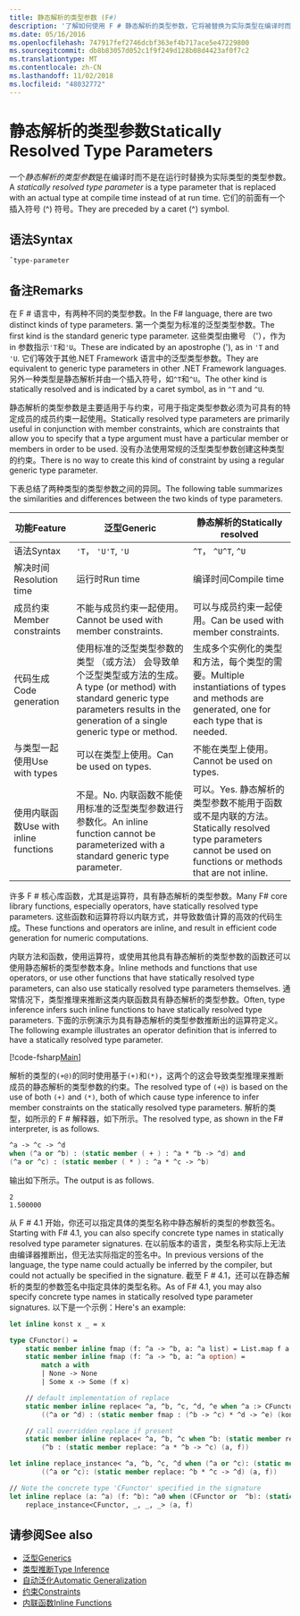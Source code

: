 ```yaml
---
title: 静态解析的类型参数 (F#)
description: '了解如何使用 F # 静态解析的类型参数，它将被替换为实际类型在编译时而不是在运行时。'
ms.date: 05/16/2016
ms.openlocfilehash: 747917fef2746dcbf363ef4b717ace5e47229800
ms.sourcegitcommit: db8b83057d052c1f9f249d128b08d4423af0f7c2
ms.translationtype: MT
ms.contentlocale: zh-CN
ms.lasthandoff: 11/02/2018
ms.locfileid: "48032772"
---
```

# <a name="statically-resolved-type-parameters"></a><span data-ttu-id="224b0-103">静态解析的类型参数</span><span class="sxs-lookup"><span data-stu-id="224b0-103">Statically Resolved Type Parameters</span></span>

<span data-ttu-id="224b0-104">一个*静态解析的类型参数*是在编译时而不是在运行时替换为实际类型的类型参数。</span><span class="sxs-lookup"><span data-stu-id="224b0-104">A *statically resolved type parameter* is a type parameter that is replaced with an actual type at compile time instead of at run time.</span></span> <span data-ttu-id="224b0-105">它们的前面有一个插入符号 (^) 符号。</span><span class="sxs-lookup"><span data-stu-id="224b0-105">They are preceded by a caret (^) symbol.</span></span>

## <a name="syntax"></a><span data-ttu-id="224b0-106">语法</span><span class="sxs-lookup"><span data-stu-id="224b0-106">Syntax</span></span>

```
ˆtype-parameter
```

## <a name="remarks"></a><span data-ttu-id="224b0-107">备注</span><span class="sxs-lookup"><span data-stu-id="224b0-107">Remarks</span></span>

<span data-ttu-id="224b0-108">在 F # 语言中，有两种不同的类型参数。</span><span class="sxs-lookup"><span data-stu-id="224b0-108">In the F# language, there are two distinct kinds of type parameters.</span></span> <span data-ttu-id="224b0-109">第一个类型为标准的泛型类型参数。</span><span class="sxs-lookup"><span data-stu-id="224b0-109">The first kind is the standard generic type parameter.</span></span> <span data-ttu-id="224b0-110">这些类型由撇号 （'），作为 in 参数指示`'T`和`'U`。</span><span class="sxs-lookup"><span data-stu-id="224b0-110">These are indicated by an apostrophe ('), as in `'T` and `'U`.</span></span> <span data-ttu-id="224b0-111">它们等效于其他.NET Framework 语言中的泛型类型参数。</span><span class="sxs-lookup"><span data-stu-id="224b0-111">They are equivalent to generic type parameters in other .NET Framework languages.</span></span> <span data-ttu-id="224b0-112">另外一种类型是静态解析并由一个插入符号，如`^T`和`^U`。</span><span class="sxs-lookup"><span data-stu-id="224b0-112">The other kind is statically resolved and is indicated by a caret symbol, as in `^T` and `^U`.</span></span>

<span data-ttu-id="224b0-113">静态解析的类型参数是主要适用于与约束，可用于指定类型参数必须为可具有的特定成员的成员约束一起使用。</span><span class="sxs-lookup"><span data-stu-id="224b0-113">Statically resolved type parameters are primarily useful in conjunction with member constraints, which are constraints that allow you to specify that a type argument must have a particular member or members in order to be used.</span></span> <span data-ttu-id="224b0-114">没有办法使用常规的泛型类型参数创建这种类型的约束。</span><span class="sxs-lookup"><span data-stu-id="224b0-114">There is no way to create this kind of constraint by using a regular generic type parameter.</span></span>

<span data-ttu-id="224b0-115">下表总结了两种类型的类型参数之间的异同。</span><span class="sxs-lookup"><span data-stu-id="224b0-115">The following table summarizes the similarities and differences between the two kinds of type parameters.</span></span>

|<span data-ttu-id="224b0-116">功能</span><span class="sxs-lookup"><span data-stu-id="224b0-116">Feature</span></span>|<span data-ttu-id="224b0-117">泛型</span><span class="sxs-lookup"><span data-stu-id="224b0-117">Generic</span></span>|<span data-ttu-id="224b0-118">静态解析的</span><span class="sxs-lookup"><span data-stu-id="224b0-118">Statically resolved</span></span>|
|-------|-------|-------------------|
|<span data-ttu-id="224b0-119">语法</span><span class="sxs-lookup"><span data-stu-id="224b0-119">Syntax</span></span>|<span data-ttu-id="224b0-120">`'T`， `'U`</span><span class="sxs-lookup"><span data-stu-id="224b0-120">`'T`, `'U`</span></span>|<span data-ttu-id="224b0-121">`^T`， `^U`</span><span class="sxs-lookup"><span data-stu-id="224b0-121">`^T`, `^U`</span></span>|
|<span data-ttu-id="224b0-122">解决时间</span><span class="sxs-lookup"><span data-stu-id="224b0-122">Resolution time</span></span>|<span data-ttu-id="224b0-123">运行时</span><span class="sxs-lookup"><span data-stu-id="224b0-123">Run time</span></span>|<span data-ttu-id="224b0-124">编译时间</span><span class="sxs-lookup"><span data-stu-id="224b0-124">Compile time</span></span>|
|<span data-ttu-id="224b0-125">成员约束</span><span class="sxs-lookup"><span data-stu-id="224b0-125">Member constraints</span></span>|<span data-ttu-id="224b0-126">不能与成员约束一起使用。</span><span class="sxs-lookup"><span data-stu-id="224b0-126">Cannot be used with member constraints.</span></span>|<span data-ttu-id="224b0-127">可以与成员约束一起使用。</span><span class="sxs-lookup"><span data-stu-id="224b0-127">Can be used with member constraints.</span></span>|
|<span data-ttu-id="224b0-128">代码生成</span><span class="sxs-lookup"><span data-stu-id="224b0-128">Code generation</span></span>|<span data-ttu-id="224b0-129">使用标准的泛型类型参数的类型 （或方法） 会导致单个泛型类型或方法的生成。</span><span class="sxs-lookup"><span data-stu-id="224b0-129">A type (or method) with standard generic type parameters results in the generation of a single generic type or method.</span></span>|<span data-ttu-id="224b0-130">生成多个实例化的类型和方法，每个类型的需要。</span><span class="sxs-lookup"><span data-stu-id="224b0-130">Multiple instantiations of types and methods are generated, one for each type that is needed.</span></span>|
|<span data-ttu-id="224b0-131">与类型一起使用</span><span class="sxs-lookup"><span data-stu-id="224b0-131">Use with types</span></span>|<span data-ttu-id="224b0-132">可以在类型上使用。</span><span class="sxs-lookup"><span data-stu-id="224b0-132">Can be used on types.</span></span>|<span data-ttu-id="224b0-133">不能在类型上使用。</span><span class="sxs-lookup"><span data-stu-id="224b0-133">Cannot be used on types.</span></span>|
|<span data-ttu-id="224b0-134">使用内联函数</span><span class="sxs-lookup"><span data-stu-id="224b0-134">Use with inline functions</span></span>|<span data-ttu-id="224b0-135">不是。</span><span class="sxs-lookup"><span data-stu-id="224b0-135">No.</span></span> <span data-ttu-id="224b0-136">内联函数不能使用标准的泛型类型参数进行参数化。</span><span class="sxs-lookup"><span data-stu-id="224b0-136">An inline function cannot be parameterized with a standard generic type parameter.</span></span>|<span data-ttu-id="224b0-137">可以。</span><span class="sxs-lookup"><span data-stu-id="224b0-137">Yes.</span></span> <span data-ttu-id="224b0-138">静态解析的类型参数不能用于函数或不是内联的方法。</span><span class="sxs-lookup"><span data-stu-id="224b0-138">Statically resolved type parameters cannot be used on functions or methods that are not inline.</span></span>|

<span data-ttu-id="224b0-139">许多 F # 核心库函数，尤其是运算符，具有静态解析的类型参数。</span><span class="sxs-lookup"><span data-stu-id="224b0-139">Many F# core library functions, especially operators, have statically resolved type parameters.</span></span> <span data-ttu-id="224b0-140">这些函数和运算符将以内联方式，并导致数值计算的高效的代码生成。</span><span class="sxs-lookup"><span data-stu-id="224b0-140">These functions and operators are inline, and result in efficient code generation for numeric computations.</span></span>

<span data-ttu-id="224b0-141">内联方法和函数，使用运算符，或使用其他具有静态解析的类型参数的函数还可以使用静态解析的类型参数本身。</span><span class="sxs-lookup"><span data-stu-id="224b0-141">Inline methods and functions that use operators, or use other functions that have statically resolved type parameters, can also use statically resolved type parameters themselves.</span></span> <span data-ttu-id="224b0-142">通常情况下，类型推理来推断这类内联函数具有静态解析的类型参数。</span><span class="sxs-lookup"><span data-stu-id="224b0-142">Often, type inference infers such inline functions to have statically resolved type parameters.</span></span> <span data-ttu-id="224b0-143">下面的示例演示为具有静态解析的类型参数推断出的运算符定义。</span><span class="sxs-lookup"><span data-stu-id="224b0-143">The following example illustrates an operator definition that is inferred to have a statically resolved type parameter.</span></span>

[!code-fsharp[Main](../../../../samples/snippets/fsharp/lang-ref-3/snippet401.fs)]

<span data-ttu-id="224b0-144">解析的类型的`(+@)`的同时使用基于`(+)`和`(*)`，这两个的这会导致类型推理来推断成员的静态解析的类型参数的约束。</span><span class="sxs-lookup"><span data-stu-id="224b0-144">The resolved type of `(+@)` is based on the use of both `(+)` and `(*)`, both of which cause type inference to infer member constraints on the statically resolved type parameters.</span></span> <span data-ttu-id="224b0-145">解析的类型，如所示的 F # 解释器，如下所示。</span><span class="sxs-lookup"><span data-stu-id="224b0-145">The resolved type, as shown in the F# interpreter, is as follows.</span></span>

```fsharp
^a -> ^c -> ^d
when (^a or ^b) : (static member ( + ) : ^a * ^b -> ^d) and
(^a or ^c) : (static member ( * ) : ^a * ^c -> ^b)
```

<span data-ttu-id="224b0-146">输出如下所示。</span><span class="sxs-lookup"><span data-stu-id="224b0-146">The output is as follows.</span></span>

```
2
1.500000
```

<span data-ttu-id="224b0-147">从 F # 4.1 开始，你还可以指定具体的类型名称中静态解析的类型的参数签名。</span><span class="sxs-lookup"><span data-stu-id="224b0-147">Starting with F# 4.1, you can also specify concrete type names in statically resolved type parameter signatures.</span></span>  <span data-ttu-id="224b0-148">在以前版本的语言，类型名称实际上无法由编译器推断出，但无法实际指定的签名中。</span><span class="sxs-lookup"><span data-stu-id="224b0-148">In previous versions of the language, the type name could actually be inferred by the compiler, but could not actually be specified in the signature.</span></span>  <span data-ttu-id="224b0-149">截至 F # 4.1，还可以在静态解析的类型的参数签名中指定具体的类型名称。</span><span class="sxs-lookup"><span data-stu-id="224b0-149">As of F# 4.1, you may also specify concrete type names in statically resolved type parameter signatures.</span></span> <span data-ttu-id="224b0-150">以下是一个示例：</span><span class="sxs-lookup"><span data-stu-id="224b0-150">Here's an example:</span></span>

```fsharp
let inline konst x _ = x

type CFunctor() = 
    static member inline fmap (f: ^a -> ^b, a: ^a list) = List.map f a
    static member inline fmap (f: ^a -> ^b, a: ^a option) =
        match a with
        | None -> None
        | Some x -> Some (f x)

    // default implementation of replace
    static member inline replace< ^a, ^b, ^c, ^d, ^e when ^a :> CFunctor and (^a or ^d): (static member fmap: (^b -> ^c) * ^d -> ^e) > (a, f) =
        ((^a or ^d) : (static member fmap : (^b -> ^c) * ^d -> ^e) (konst a, f))

    // call overridden replace if present
    static member inline replace< ^a, ^b, ^c when ^b: (static member replace: ^a * ^b -> ^c)>(a: ^a, f: ^b) =
        (^b : (static member replace: ^a * ^b -> ^c) (a, f))

let inline replace_instance< ^a, ^b, ^c, ^d when (^a or ^c): (static member replace: ^b * ^c -> ^d)> (a: ^b, f: ^c) =
        ((^a or ^c): (static member replace: ^b * ^c -> ^d) (a, f))

// Note the concrete type 'CFunctor' specified in the signature
let inline replace (a: ^a) (f: ^b): ^a0 when (CFunctor or  ^b): (static member replace: ^a *  ^b ->  ^a0) =
    replace_instance<CFunctor, _, _, _> (a, f)
```

## <a name="see-also"></a><span data-ttu-id="224b0-151">请参阅</span><span class="sxs-lookup"><span data-stu-id="224b0-151">See also</span></span>

- [<span data-ttu-id="224b0-152">泛型</span><span class="sxs-lookup"><span data-stu-id="224b0-152">Generics</span></span>](index.md)
- [<span data-ttu-id="224b0-153">类型推断</span><span class="sxs-lookup"><span data-stu-id="224b0-153">Type Inference</span></span>](../type-inference.md)
- [<span data-ttu-id="224b0-154">自动泛化</span><span class="sxs-lookup"><span data-stu-id="224b0-154">Automatic Generalization</span></span>](automatic-generalization.md)
- [<span data-ttu-id="224b0-155">约束</span><span class="sxs-lookup"><span data-stu-id="224b0-155">Constraints</span></span>](constraints.md)
- [<span data-ttu-id="224b0-156">内联函数</span><span class="sxs-lookup"><span data-stu-id="224b0-156">Inline Functions</span></span>](../functions/inline-functions.md)
